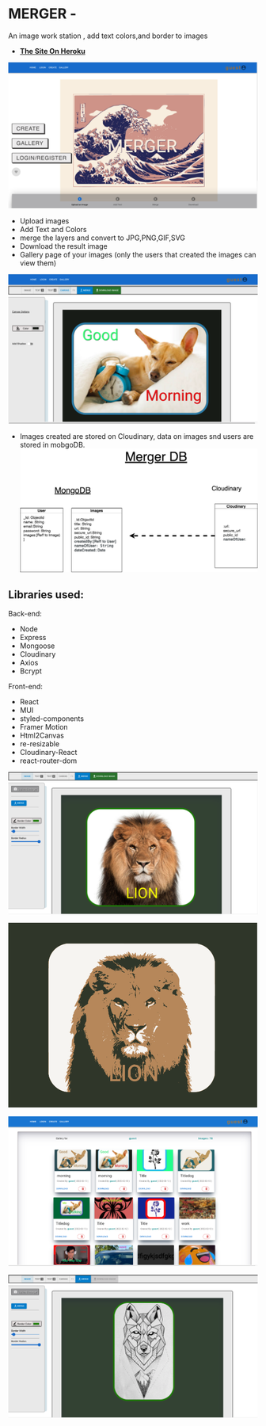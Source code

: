 # MERGER -

An image work station , add text  colors,and  border to images 



-  <a href="https://meme-gen3.herokuapp.com/"><strong> The Site On Heroku </strong></a>

![alt text](./client/public/assets/images/home1.png)


- Upload images
- Add Text and Colors
- merge the layers and convert to JPG,PNG,GIF,SVG
- Download the result image
- Gallery page of your images (only the users that created the images can view them)

![alt text](./client/public/assets/images/create2.png)

- Images created are stored on Cloudinary, data on images snd users are stored in mobgoDB.
![alt text](./client/public/assets/images/classes-merger3.png)

## Libraries used:
Back-end:
- Node
- Express
- Mongoose
- Cloudinary
- Axios
- Bcrypt


Front-end:
- React
- MUI
- styled-components
- Framer Motion
- Html2Canvas
- re-resizable
- Cloudinary-React
- react-router-dom



![alt text](./client/public/assets/images/create6.png)


![alt text](./client/public/assets/images/create5.png)


![alt text](./client/public/assets/images/img.png)

![alt text](./client/public/assets/images/create4.png)





